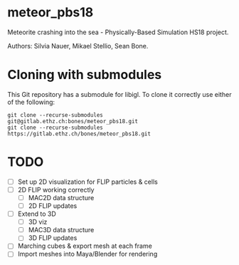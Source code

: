 # meteor_pbs18

Meteorite crashing into the sea - Physically-Based Simulation HS18 project.

Authors: Silvia Nauer, Mikael Stellio, Sean Bone.

# Cloning with submodules
This Git repository has a submodule for libigl. To clone it correctly use either of the following:

    git clone --recurse-submodules git@gitlab.ethz.ch:bones/meteor_pbs18.git
    git clone --recurse-submodules https://gitlab.ethz.ch/bones/meteor_pbs18.git

# TODO
 - [ ] Set up 2D visualization for FLIP particles & cells
 - [ ] 2D FLIP working correctly
   - [ ] MAC2D data structure
   - [ ] 2D FLIP updates
 
 - [ ] Extend to 3D
   - [ ] 3D viz
   - [ ] MAC3D data structure
   - [ ] 3D FLIP updates

 - [ ] Marching cubes & export mesh at each frame
 - [ ] Import meshes into Maya/Blender for rendering